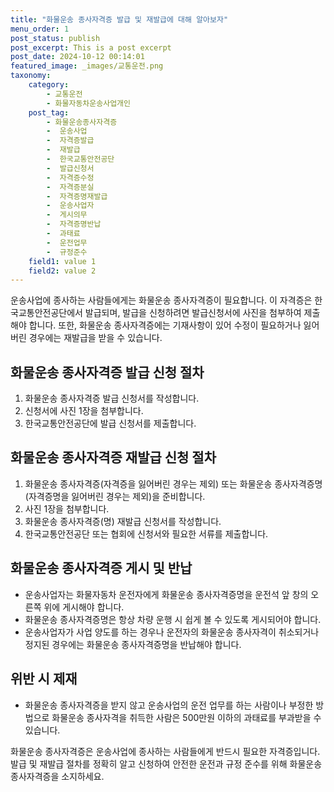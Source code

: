 ```yaml
---
title: "화물운송 종사자격증 발급 및 재발급에 대해 알아보자"
menu_order: 1
post_status: publish
post_excerpt: This is a post excerpt
post_date: 2024-10-12 00:14:01
featured_image: _images/교통운전.png
taxonomy:
    category:
        - 교통운전
        - 화물자동차운송사업개인
    post_tag:
        - 화물운송종사자격증
        -  운송사업
        -  자격증발급
        -  재발급
        -  한국교통안전공단
        -  발급신청서
        -  자격증수정
        -  자격증분실
        -  자격증명재발급
        -  운송사업자
        -  게시의무
        -  자격증명반납
        -  과태료
        -  운전업무
        -  규정준수
    field1: value 1
    field2: value 2
---
```



운송사업에 종사하는 사람들에게는 화물운송 종사자격증이 필요합니다. 이 자격증은 한국교통안전공단에서 발급되며, 발급을 신청하려면 발급신청서에 사진을 첨부하여 제출해야 합니다. 또한, 화물운송 종사자격증에는 기재사항이 있어 수정이 필요하거나 잃어버린 경우에는 재발급을 받을 수 있습니다.

## 화물운송 종사자격증 발급 신청 절차
1. 화물운송 종사자격증 발급 신청서를 작성합니다.
2. 신청서에 사진 1장을 첨부합니다.
3. 한국교통안전공단에 발급 신청서를 제출합니다.

## 화물운송 종사자격증 재발급 신청 절차
1. 화물운송 종사자격증(자격증을 잃어버린 경우는 제외) 또는 화물운송 종사자격증명(자격증명을 잃어버린 경우는 제외)을 준비합니다.
2. 사진 1장을 첨부합니다.
3. 화물운송 종사자격증(명) 재발급 신청서를 작성합니다.
4. 한국교통안전공단 또는 협회에 신청서와 필요한 서류를 제출합니다.

## 화물운송 종사자격증 게시 및 반납
- 운송사업자는 화물자동차 운전자에게 화물운송 종사자격증명을 운전석 앞 창의 오른쪽 위에 게시해야 합니다.
- 화물운송 종사자격증명은 항상 차량 운행 시 쉽게 볼 수 있도록 게시되어야 합니다.
- 운송사업자가 사업 양도를 하는 경우나 운전자의 화물운송 종사자격이 취소되거나 정지된 경우에는 화물운송 종사자격증명을 반납해야 합니다.

## 위반 시 제재
- 화물운송 종사자격증을 받지 않고 운송사업의 운전 업무를 하는 사람이나 부정한 방법으로 화물운송 종사자격을 취득한 사람은 500만원 이하의 과태료를 부과받을 수 있습니다.

화물운송 종사자격증은 운송사업에 종사하는 사람들에게 반드시 필요한 자격증입니다. 발급 및 재발급 절차를 정확히 알고 신청하여 안전한 운전과 규정 준수를 위해 화물운송 종사자격증을 소지하세요.

